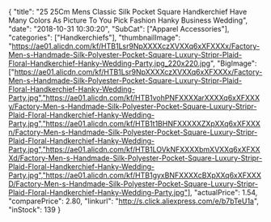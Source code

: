 {
	"title": "25   25Cm Mens Classic Silk Pocket Square Handkerchief Have Many Colors As Picture To You Pick Fashion Hanky Business Wedding",
	"date": "2018-10-31 10:30:20",
	"SubCat": ["Apparel Accessories"],
	"categories": ["Handkerchiefs"],
	"thumbnailImage": "https://ae01.alicdn.com/kf/HTB1Lsr9NpXXXXczXVXXq6xXFXXXx/Factory-Men-s-Handmade-Silk-Polyester-Pocket-Square-Luxury-Stripr-Plaid-Floral-Handkerchief-Hanky-Wedding-Party.jpg_220x220.jpg",
	"BigImage": ["https://ae01.alicdn.com/kf/HTB1Lsr9NpXXXXczXVXXq6xXFXXXx/Factory-Men-s-Handmade-Silk-Polyester-Pocket-Square-Luxury-Stripr-Plaid-Floral-Handkerchief-Hanky-Wedding-Party.jpg","https://ae01.alicdn.com/kf/HTB1vohPNFXXXXarXXXXq6xXFXXXy/Factory-Men-s-Handmade-Silk-Polyester-Pocket-Square-Luxury-Stripr-Plaid-Floral-Handkerchief-Hanky-Wedding-Party.jpg","https://ae01.alicdn.com/kf/HTB1t1BHNFXXXXXZXpXXq6xXFXXXn/Factory-Men-s-Handmade-Silk-Polyester-Pocket-Square-Luxury-Stripr-Plaid-Floral-Handkerchief-Hanky-Wedding-Party.jpg","https://ae01.alicdn.com/kf/HTB1LOVkNFXXXXbmXVXXq6xXFXXXd/Factory-Men-s-Handmade-Silk-Polyester-Pocket-Square-Luxury-Stripr-Plaid-Floral-Handkerchief-Hanky-Wedding-Party.jpg","https://ae01.alicdn.com/kf/HTB1gyxBNFXXXXcBXpXXq6xXFXXXD/Factory-Men-s-Handmade-Silk-Polyester-Pocket-Square-Luxury-Stripr-Plaid-Floral-Handkerchief-Hanky-Wedding-Party.jpg"],
	"actualPrice": 1.54,
	"comparePrice": 2.80,
	"linkurl": "http://s.click.aliexpress.com/e/b7bTeU1a",
	"inStock": 139
}
